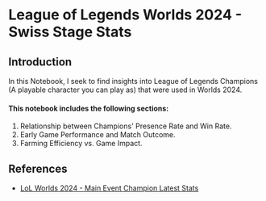 # League of Legends Worlds 2024 - Swiss Stage Stats

## Introduction

In this Notebook, I seek to find insights into League of Legends Champions (A playable character you can play as) that were used in Worlds 2024.

#### This notebook includes the following sections:

1. Relationship between Champions' Presence Rate and Win Rate.
2. Early Game Performance and Match Outcome.
3. Farming Efficiency vs. Game Impact.

## References

* [LoL Worlds 2024 - Main Event Champion Latest Stats
](https://www.kaggle.com/datasets/anmatngu/league-of-legends-worlds-2024-swiss-stage-stats)